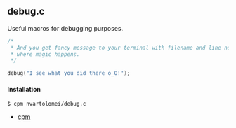 ## debug.c

Useful macros for debugging purposes.

```c
/*
 * And you get fancy message to your terminal with filename and line number
 * where magic happens. 
 */

debug("I see what you did there o_O!");
```

#### Installation

    $ cpm nvartolomei/debug.c

* [cpm](https://github.com/visionmedia/cpm)